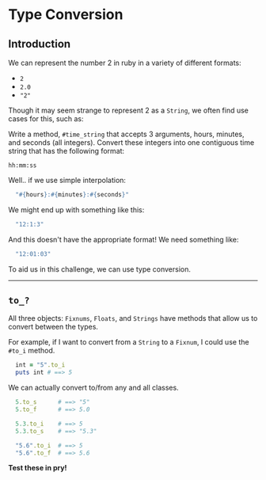 # Type Conversion

## Introduction

We can represent the number 2 in ruby in a variety of different formats:
  * `2`
  * `2.0`
  * `"2"`

Though it may seem strange to represent 2 as a `String`, we often find use cases for this, such as:

Write a method, `#time_string` that accepts 3 arguments, hours, minutes, and seconds (all integers). Convert these integers into one contiguous time string that has the following format:

  `hh:mm:ss`

Well.. if we use simple interpolation:

  ```ruby
    "#{hours}:#{minutes}:#{seconds}"
  ```

We might end up with something like this:

  ```ruby
    "12:1:3"
  ```

And this doesn't have the appropriate format! We need something like:

  ```ruby
    "12:01:03"
  ```

To aid us in this challenge, we can use type conversion.

---

## `to_?`

All three objects: `Fixnums`, `Floats`, and `Strings` have methods that allow us to convert between the types.

For example, if I want to convert from a `String` to a `Fixnum`, I could use the `#to_i` method.

```ruby
  int = "5".to_i
  puts int # ==> 5
```

We can actually convert to/from any and all classes.

```ruby
  5.to_s      # ==> "5"
  5.to_f      # ==> 5.0

  5.3.to_i    # ==> 5
  5.3.to_s    # ==> "5.3"

  "5.6".to_i  # ==> 5
  "5.6".to_f  # ==> 5.6
```

**Test these in pry!**

